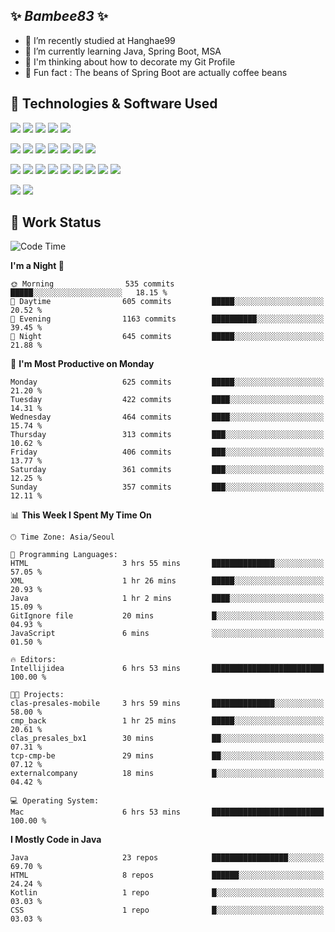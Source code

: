 ##  ✨ _Bambee83_ ✨ 

- 🔭 I’m recently studied at Hanghae99
- 🌱 I’m currently learning Java, Spring Boot, MSA
- 🤔 I'm thinking about how to decorate my Git Profile
- 🪹 Fun fact : The beans of Spring Boot are actually coffee beans 

<!-- - 💬 Ask me about ...
- 📫 How to reach me: ...
- 😄 Pronouns: ...
- 👯 I’m looking to collaborate on ...-->

## 🔧  Technologies & Software Used

<img src="https://img.shields.io/badge/Java-007396?style=flat-round&logo=OpenJDK&logoColor=white"/> <img src="https://img.shields.io/badge/Spring-6DB33F?style=flat-round&logo=spring&logoColor=white"/>   <img src="https://img.shields.io/badge/SpringBoot-6DB33F?style=flat-round&logo=springboot&logoColor=white"/>  <img src="https://img.shields.io/badge/SpringSecurity-6DB33F?style=flat-round&logo=SpringSecurity&logoColor=white"/>   <img src="https://img.shields.io/badge/JSON Web Token-000000?style=flat-round&logo=JSON Web Tokens&logoColor=white"/> 

<img src="https://img.shields.io/badge/github-181717?style=flat-round&logo=github&logoColor=white"/> <img src="https://img.shields.io/badge/git-F05032?style=flat-round&logo=git&logoColor=white"/> <img src="https://img.shields.io/badge/githubactions-2088FF?style=flat-round&logo=githubactions&logoColor=white"/>  <img src="https://img.shields.io/badge/Gradle-02303A?style=flat-round&logo=Gradle&logoColor=white"/>  <img src="https://img.shields.io/badge/IntelliJIDEA-000000?style=flat-round&logo=IntelliJIDEA&logoColor=white"/>  <img src="https://img.shields.io/badge/Postman-FF6C37?style=flat-round&logo=Postman&logoColor=white"/>  <img src="https://img.shields.io/badge/Sourcetree-0052CC?style=flat-round&logo=Sourcetree&logoColor=white"/>

<img src="https://img.shields.io/badge/AmazonS3-569A31?style=flat-round&logo=AmazonS3&logoColor=white"/>  <img src="https://img.shields.io/badge/AmazonEC2-FF9900?style=flat-round&logo=AmazonEC2&logoColor=white"/>  <img src="https://img.shields.io/badge/AmazonRDS-527FFF?style=flat-round&logo=AmazonRDS&logoColor=white"/>  <img src="https://img.shields.io/badge/MySQL-4479A1?style=flat-round&logo=MySQL&logoColor=white"/>  <img src="https://img.shields.io/badge/MongoDB-47A248?style=flat-round&logo=MongoDB&logoColor=white"/> <img src="https://img.shields.io/badge/Ubuntu-E95420?style=flat-round&logo=Ubuntu&logoColor=white"/> <img src="https://img.shields.io/badge/FileZilla-BF0000?style=flat-round&logo=filezilla&logoColor=white"/> <img src="https://img.shields.io/badge/Notion-000000?style=flat-round&logo=Notion&logoColor=white"/> <img src="https://img.shields.io/badge/Slack-F06A6A?style=flat-round&logo=slack&logoColor=white"/>

<img src="https://img.shields.io/badge/AmazonCloudfront-3693F3?style=flat-round&logo=iCloud&logoColor=white"/> <img src="https://img.shields.io/badge/ApacheJMeter-D22128?style=flat-round&logo=apachejmeter&logoColor=white"/> 
 
<!-- Markdown lang
[![Bambee83 Badge](https://img.shields.io/badge/Bambee83'blog-4A154B.svg?&style=for-the-badge&logo=Bloglovin&link=https://blog.naver.com/bambee83)](https://blog.naver.com/bambee83)
## 🚀  GitHub stats & Top Langs
[![Bambee83's GitHub stats-Dark](https://github-readme-stats.vercel.app/api?username=bambee83&show_icons=true&theme=dark#gh-dark-mode-only)]((https://github.com/bambee83/github-readme-stats#gh-dark-mode-only))
![Top Langs-Dark](https://github-readme-stats.vercel.app/api/top-langs/?username=bambee83&layout=compact&theme=dark#gh-dark-mode-only)
## 🐳   Project
[mini project - SeoulCulturePort](https://github.com/event-information)
[clone coding - Instaclone](https://github.com/instaclone8)
[final project - emotrak](https://github.com/EmoTrak)
[![bambee83's wakatime stats](https://github-readme-stats.vercel.app/api/wakatime?username=bambee83)]
 -->
## 🐳 Work Status
<!--START_SECTION:waka-->
![Code Time](http://img.shields.io/badge/Code%20Time-548%20hrs%2034%20mins-blue)

**I'm a Night 🦉** 

```text
🌞 Morning                535 commits         █████░░░░░░░░░░░░░░░░░░░░   18.15 % 
🌆 Daytime                605 commits         █████░░░░░░░░░░░░░░░░░░░░   20.52 % 
🌃 Evening                1163 commits        ██████████░░░░░░░░░░░░░░░   39.45 % 
🌙 Night                  645 commits         █████░░░░░░░░░░░░░░░░░░░░   21.88 % 
```
📅 **I'm Most Productive on Monday** 

```text
Monday                   625 commits         █████░░░░░░░░░░░░░░░░░░░░   21.20 % 
Tuesday                  422 commits         ████░░░░░░░░░░░░░░░░░░░░░   14.31 % 
Wednesday                464 commits         ████░░░░░░░░░░░░░░░░░░░░░   15.74 % 
Thursday                 313 commits         ███░░░░░░░░░░░░░░░░░░░░░░   10.62 % 
Friday                   406 commits         ███░░░░░░░░░░░░░░░░░░░░░░   13.77 % 
Saturday                 361 commits         ███░░░░░░░░░░░░░░░░░░░░░░   12.25 % 
Sunday                   357 commits         ███░░░░░░░░░░░░░░░░░░░░░░   12.11 % 
```


📊 **This Week I Spent My Time On** 

```text
🕑︎ Time Zone: Asia/Seoul

💬 Programming Languages: 
HTML                     3 hrs 55 mins       ██████████████░░░░░░░░░░░   57.05 % 
XML                      1 hr 26 mins        █████░░░░░░░░░░░░░░░░░░░░   20.93 % 
Java                     1 hr 2 mins         ████░░░░░░░░░░░░░░░░░░░░░   15.09 % 
GitIgnore file           20 mins             █░░░░░░░░░░░░░░░░░░░░░░░░   04.93 % 
JavaScript               6 mins              ░░░░░░░░░░░░░░░░░░░░░░░░░   01.50 % 

🔥 Editors: 
Intellijidea             6 hrs 53 mins       █████████████████████████   100.00 % 

🐱‍💻 Projects: 
clas-presales-mobile     3 hrs 59 mins       ██████████████░░░░░░░░░░░   58.00 % 
cmp_back                 1 hr 25 mins        █████░░░░░░░░░░░░░░░░░░░░   20.61 % 
clas_presales_bx1        30 mins             ██░░░░░░░░░░░░░░░░░░░░░░░   07.31 % 
tcp-cmp-be               29 mins             ██░░░░░░░░░░░░░░░░░░░░░░░   07.12 % 
externalcompany          18 mins             █░░░░░░░░░░░░░░░░░░░░░░░░   04.42 % 

💻 Operating System: 
Mac                      6 hrs 53 mins       █████████████████████████   100.00 % 
```

**I Mostly Code in Java** 

```text
Java                     23 repos            █████████████████░░░░░░░░   69.70 % 
HTML                     8 repos             ██████░░░░░░░░░░░░░░░░░░░   24.24 % 
Kotlin                   1 repo              █░░░░░░░░░░░░░░░░░░░░░░░░   03.03 % 
CSS                      1 repo              █░░░░░░░░░░░░░░░░░░░░░░░░   03.03 % 
```




<!--END_SECTION:waka-->
